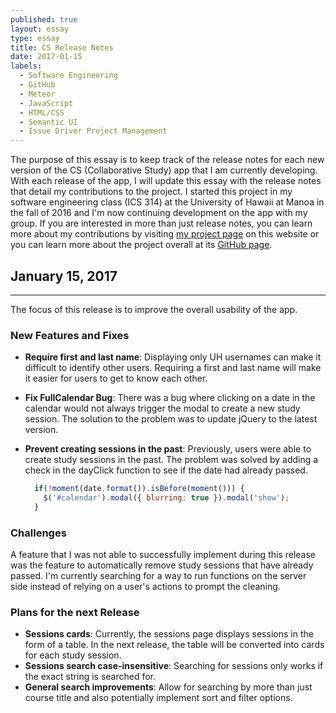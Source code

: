```yaml
---
published: true
layout: essay
type: essay
title: CS Release Notes
date: 2017-01-15
labels:
  - Software Engineering
  - GitHub
  - Meteor
  - JavaScript
  - HTML/CSS
  - Semantic UI
  - Issue Driver Project Management
---
```


The purpose of this essay is to keep track of the release notes for each new version of the CS (Collaborative Study) app that I am currently developing. With each release of the app, I will update this essay with the release notes that detail my contributions to the project. I started this project in my software engineering class (ICS 314) at the University of Hawaii at Manoa in the fall of 2016 and I'm now continuing development on the app with my group. If you are interested in more than just release notes, you can learn more about my contributions by visiting [my project page](../projects/CollaborativeStudy) on this website or you can learn more about the project overall at its [GitHub page](https://collaborativestudy.github.io/).

## January 15, 2017
---
The focus of this release is to improve the overall usability of the app.
### New Features and Fixes
  - **Require first and last name**: Displaying only UH usernames can make it difficult to identify other users. Requiring a first and last name will make it easier for users to get to know each other.
  - **Fix FullCalendar Bug**: There was a bug where clicking on a date in the calendar would not always trigger the modal to create a new study session. The solution to the problem was to update jQuery to the latest version.
  - **Prevent creating sessions in the past**: Previously, users were able to create study sessions in the past. The problem was solved by adding a check in the dayClick function to see if the date had already passed.

    ```javascript
      if(!moment(date.format()).isBefore(moment())) {
        $('#calendar').modal({ blurring: true }).modal('show');
      }
    ```

### Challenges
  A feature that I was not able to successfully implement during this release was the feature to automatically remove study sessions that have already passed. I'm currently searching for a way to run functions on the server side instead of relying on a user's actions to prompt the cleaning.

### Plans for the next Release
  - **Sessions cards**: Currently, the sessions page displays sessions in the form of a table. In the next release, the table will be converted into cards for each study session.
  - **Sessions search case-insensitive**: Searching for sessions only works if the exact string is searched for.
  - **General search improvements**: Allow for searching by more than just course title and also potentially implement sort and filter options.